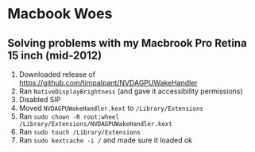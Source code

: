 # Macbook Woes
## Solving problems with my Macbrook Pro Retina 15 inch (mid-2012)

1. Downloaded release of https://github.com/timpalpant/NVDAGPUWakeHandler
2. Ran `NativeDisplayBrightness` (and gave it accessibility permissions)
3. Disabled SIP
4. Moved `NVDAGPUWakeHandler.kext` to `/Library/Extensions`
5. Ran `sudo chown -R root:wheel /Library/Extensions/NVDAGPUWakeHandler.kext`
6. Ran `sudo touch /Library/Extensions`
7. Ran `sudo kextcache -i /` and made sure it loaded ok
